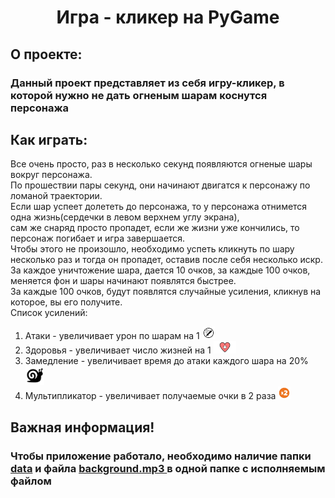<h1 align="center">Игра - кликер на PyGame</h1>
<h2>О проекте:</h2>
<h3>Данный проект представляет из себя игру-кликер, в которой нужно не дать огненым шарам коснутся персонажа</h3>
<h2>Как играть:</h2>
<p>Все очень просто, раз в несколько секунд появляются огненые шары вокруг персонажа. 
  <br> По прошествии пары секунд, они начинают двигатся к персонажу по ломаной траектории.
  <br> Если шар успеет долететь до персонажа, то у персонажа отнимется одна жизнь(сердечки в левом верхнем углу экрана),
  <br> сам же снаряд просто пропадет, если же жизни уже кончились, то персонаж погибает и игра завершается.
  <br> Чтобы этого не произошло, необходимо успеть кликнуть по шару несколько раз и тогда он пропадет, оставив после себя несколько искр.
  <br> За каждое уничтожение шара, дается 10 очков, за каждые 100 очков, меняется фон и шары начинают появлятся быстрее.
  <br> За каждые 100 очков, будут появлятся случайные усиления, кликнув на которое, вы его получите.
  <br> Список усилений:
  <ol> 
    <li>Атаки - увеличивает урон по шарам на 1 <img widht="20px" height="20px" src="https://github.com/An4nasik/Pygame-project/blob/main/data/attack_baff.png"></li>
    <li>Здоровья - увеличивает число жизней на 1 <img widht="20px" height="20px" src="https://github.com/An4nasik/Pygame-project/blob/main/data/health_up.png"></li>
    <li>Замедление - увеличивает время до атаки каждого шара на 20% <img widht="30px" height="30px" src="https://github.com/An4nasik/Pygame-project/blob/main/data/slow.png"></li>
    <li>Мультипликатор - увеличивает получаемые очки в 2 раза <img widht="20px" height="20px" src="https://github.com/An4nasik/Pygame-project/blob/main/data/multi.png"></li>
  </ol>
<p>
<h2>Важная информация!</h2>
<h3>Чтобы приложение работало, необходимо наличие папки <a href="https://github.com/An4nasik/Pygame-project/tree/main/data">data</a> и файла <a href="https://github.com/An4nasik/Pygame-project/blob/main/background.mp3"> background.mp3 </a> в одной папке с исполняемым файлом</h3>

